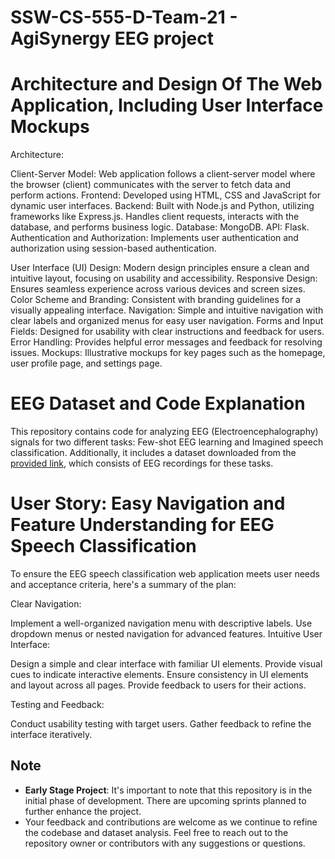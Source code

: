 # SSW-CS-555-D-Team-21 - AgiSynergy EEG project

# Architecture and Design Of The Web Application, Including User Interface Mockups

Architecture:

Client-Server Model: Web application follows a client-server model where the browser (client) communicates with the server to fetch data and perform actions.
Frontend: Developed using HTML, CSS and JavaScript for dynamic user interfaces.
Backend: Built with Node.js and Python, utilizing frameworks like Express.js. Handles client requests, interacts with the database, and performs business logic.
Database: MongoDB.
API: Flask.
Authentication and Authorization: Implements user authentication and authorization using session-based authentication.

User Interface (UI) Design: Modern design principles ensure a clean and intuitive layout, focusing on usability and accessibility.
Responsive Design: Ensures seamless experience across various devices and screen sizes.
Color Scheme and Branding: Consistent with branding guidelines for a visually appealing interface.
Navigation: Simple and intuitive navigation with clear labels and organized menus for easy user navigation.
Forms and Input Fields: Designed for usability with clear instructions and feedback for users.
Error Handling: Provides helpful error messages and feedback for resolving issues.
Mockups: Illustrative mockups for key pages such as the homepage, user profile page, and settings page.

# EEG Dataset and Code Explanation

This repository contains code for analyzing EEG (Electroencephalography) signals for two different tasks: Few-shot EEG learning and Imagined speech classification. Additionally, it includes a dataset downloaded from the [provided link](https://osf.io/pq7vb/), which consists of EEG recordings for these tasks.

# User Story: Easy Navigation and Feature Understanding for EEG Speech Classification
To ensure the EEG speech classification web application meets user needs and acceptance criteria, here's a summary of the plan:

Clear Navigation:

Implement a well-organized navigation menu with descriptive labels.
Use dropdown menus or nested navigation for advanced features.
Intuitive User Interface:

Design a simple and clear interface with familiar UI elements.
Provide visual cues to indicate interactive elements.
Ensure consistency in UI elements and layout across all pages.
Provide feedback to users for their actions.

Testing and Feedback:

Conduct usability testing with target users.
Gather feedback to refine the interface iteratively.

## Note

- **Early Stage Project**: It's important to note that this repository is in the initial phase of development. There are upcoming sprints planned to further enhance the project.
- Your feedback and contributions are welcome as we continue to refine the codebase and dataset analysis. Feel free to reach out to the repository owner or contributors with any suggestions or questions.
